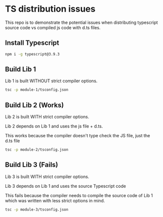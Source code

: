 # TS distribution issues

This repo is to demonstrate the potential issues when distributing typescript source code vs compiled js code with d.ts files.

## Install Typescript

```BASH
npm i -g typescript@3.9.3
```

## Build Lib 1

Lib 1 is built WITHOUT strict compiler options.

```BASH
tsc -p module-1/tsconfig.json
```

## Build Lib 2 (Works)

Lib 2 is built WITH strict compiler options.

Lib 2 depends on Lib 1 and uses the js file + d.ts.

This works because the compiler doesn't type check the JS file, just the d.ts file

```BASH
tsc -p module-2/tsconfig.json
```

## Build Lib 3 (Fails)

Lib 3 is built WITH strict compiler options.

Lib 3 depends on Lib 1 and uses the source Typescript code

This fails because the compiler needs to compile the source code of Lib 1 which was written with less strict options in mind.

```BASH
tsc -p module-3/tsconfig.json
```
